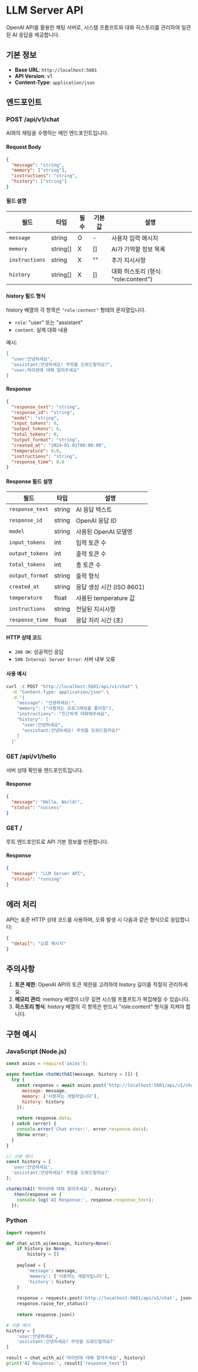 # LLM Server API

OpenAI API를 활용한 채팅 서버로, 시스템 프롬프트와 대화 히스토리를 관리하여 일관된 AI 응답을 제공합니다.

## 기본 정보

- **Base URL**: `http://localhost:5601`
- **API Version**: v1
- **Content-Type**: `application/json`

## 엔드포인트

### POST /api/v1/chat

AI와의 채팅을 수행하는 메인 엔드포인트입니다.

#### Request Body

```json
{
  "message": "string",
  "memory": ["string"],
  "instructions": "string",
  "history": ["string"]
}
```

#### 필드 설명

| 필드 | 타입 | 필수 | 기본값 | 설명 |
|------|------|------|--------|------|
| `message` | string | O | - | 사용자 입력 메시지 |
| `memory` | string[] | X | [] | AI가 기억할 정보 목록 |
| `instructions` | string | X | "" | 추가 지시사항 |
| `history` | string[] | X | [] | 대화 히스토리 (형식: "role:content") |

#### history 필드 형식

history 배열의 각 항목은 `"role:content"` 형태의 문자열입니다.

- `role`: "user" 또는 "assistant"
- `content`: 실제 대화 내용

예시:
```json
[
  "user:안녕하세요",
  "assistant:안녕하세요! 무엇을 도와드릴까요?",
  "user:파이썬에 대해 알려주세요"
]
```

#### Response

```json
{
  "response_text": "string",
  "response_id": "string",
  "model": "string",
  "input_tokens": 0,
  "output_tokens": 0,
  "total_tokens": 0,
  "output_format": "string",
  "created_at": "2024-01-01T00:00:00",
  "temperature": 0.0,
  "instructions": "string",
  "response_time": 0.0
}
```

#### Response 필드 설명

| 필드 | 타입 | 설명 |
|------|------|------|
| `response_text` | string | AI 응답 텍스트 |
| `response_id` | string | OpenAI 응답 ID |
| `model` | string | 사용된 OpenAI 모델명 |
| `input_tokens` | int | 입력 토큰 수 |
| `output_tokens` | int | 출력 토큰 수 |
| `total_tokens` | int | 총 토큰 수 |
| `output_format` | string | 출력 형식 |
| `created_at` | string | 응답 생성 시간 (ISO 8601) |
| `temperature` | float | 사용된 temperature 값 |
| `instructions` | string | 전달된 지시사항 |
| `response_time` | float | 응답 처리 시간 (초) |

#### HTTP 상태 코드

- `200 OK`: 성공적인 응답
- `500 Internal Server Error`: 서버 내부 오류

#### 사용 예시

```bash
curl -X POST "http://localhost:5601/api/v1/chat" \
  -H "Content-Type: application/json" \
  -d '{
    "message": "안녕하세요!",
    "memory": ["사용자는 프로그래밍을 좋아함"],
    "instructions": "친근하게 대화해주세요",
    "history": [
      "user:안녕하세요",
      "assistant:안녕하세요! 무엇을 도와드릴까요?"
    ]
  }'
```

### GET /api/v1/hello

서버 상태 확인용 엔드포인트입니다.

#### Response

```json
{
  "message": "Hello, World!",
  "status": "success"
}
```

### GET /

루트 엔드포인트로 API 기본 정보를 반환합니다.

#### Response

```json
{
  "message": "LLM Server API",
  "status": "running"
}
```

## 에러 처리

API는 표준 HTTP 상태 코드를 사용하며, 오류 발생 시 다음과 같은 형식으로 응답합니다:

```json
{
  "detail": "오류 메시지"
}
```

## 주의사항

1. **토큰 제한**: OpenAI API의 토큰 제한을 고려하여 history 길이를 적절히 관리하세요.
2. **메모리 관리**: memory 배열이 너무 길면 시스템 프롬프트가 복잡해질 수 있습니다.
3. **히스토리 형식**: history 배열의 각 항목은 반드시 "role:content" 형식을 지켜야 합니다.

## 구현 예시

### JavaScript (Node.js)

```javascript
const axios = require('axios');

async function chatWithAI(message, history = []) {
  try {
    const response = await axios.post('http://localhost:5601/api/v1/chat', {
      message: message,
      memory: ['사용자는 개발자입니다'],
      history: history
    });
    
    return response.data;
  } catch (error) {
    console.error('Chat error:', error.response.data);
    throw error;
  }
}

// 사용 예시
const history = [
  'user:안녕하세요',
  'assistant:안녕하세요! 무엇을 도와드릴까요?'
];

chatWithAI('파이썬에 대해 알려주세요', history)
  .then(response => {
    console.log('AI Response:', response.response_text);
  });
```

### Python

```python
import requests

def chat_with_ai(message, history=None):
    if history is None:
        history = []
    
    payload = {
        'message': message,
        'memory': ['사용자는 개발자입니다'],
        'history': history
    }
    
    response = requests.post('http://localhost:5601/api/v1/chat', json=payload)
    response.raise_for_status()
    
    return response.json()

# 사용 예시
history = [
    'user:안녕하세요',
    'assistant:안녕하세요! 무엇을 도와드릴까요?'
]

result = chat_with_ai('파이썬에 대해 알려주세요', history)
print('AI Response:', result['response_text'])
``` 